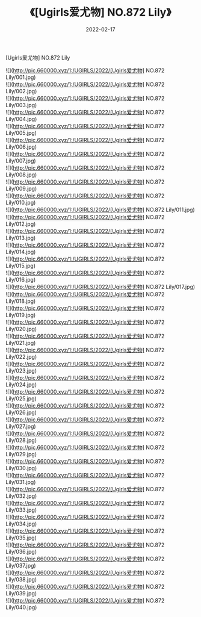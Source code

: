 ﻿---
layout: post
title:  《[Ugirls爱尤物] NO.872 Lily》
date:   2022-02-17
img: http://pic.660000.xyz/1:/UGIRLS/2022/[Ugirls爱尤物] NO.872 Lily/000.jpg
categories: [美女, 清纯, 唯美]
---

[Ugirls爱尤物] NO.872 Lily

 ![](http://pic.660000.xyz/1:/UGIRLS/2022/[Ugirls爱尤物] NO.872 Lily/001.jpg) <br>![](http://pic.660000.xyz/1:/UGIRLS/2022/[Ugirls爱尤物] NO.872 Lily/002.jpg) <br>![](http://pic.660000.xyz/1:/UGIRLS/2022/[Ugirls爱尤物] NO.872 Lily/003.jpg) <br>![](http://pic.660000.xyz/1:/UGIRLS/2022/[Ugirls爱尤物] NO.872 Lily/004.jpg) <br>![](http://pic.660000.xyz/1:/UGIRLS/2022/[Ugirls爱尤物] NO.872 Lily/005.jpg) <br>![](http://pic.660000.xyz/1:/UGIRLS/2022/[Ugirls爱尤物] NO.872 Lily/006.jpg) <br>![](http://pic.660000.xyz/1:/UGIRLS/2022/[Ugirls爱尤物] NO.872 Lily/007.jpg) <br>![](http://pic.660000.xyz/1:/UGIRLS/2022/[Ugirls爱尤物] NO.872 Lily/008.jpg) <br>![](http://pic.660000.xyz/1:/UGIRLS/2022/[Ugirls爱尤物] NO.872 Lily/009.jpg) <br>![](http://pic.660000.xyz/1:/UGIRLS/2022/[Ugirls爱尤物] NO.872 Lily/010.jpg) <br>![](http://pic.660000.xyz/1:/UGIRLS/2022/[Ugirls爱尤物] NO.872 Lily/011.jpg) <br>![](http://pic.660000.xyz/1:/UGIRLS/2022/[Ugirls爱尤物] NO.872 Lily/012.jpg) <br>![](http://pic.660000.xyz/1:/UGIRLS/2022/[Ugirls爱尤物] NO.872 Lily/013.jpg) <br>![](http://pic.660000.xyz/1:/UGIRLS/2022/[Ugirls爱尤物] NO.872 Lily/014.jpg) <br>![](http://pic.660000.xyz/1:/UGIRLS/2022/[Ugirls爱尤物] NO.872 Lily/015.jpg) <br>![](http://pic.660000.xyz/1:/UGIRLS/2022/[Ugirls爱尤物] NO.872 Lily/016.jpg) <br>![](http://pic.660000.xyz/1:/UGIRLS/2022/[Ugirls爱尤物] NO.872 Lily/017.jpg) <br>![](http://pic.660000.xyz/1:/UGIRLS/2022/[Ugirls爱尤物] NO.872 Lily/018.jpg) <br>![](http://pic.660000.xyz/1:/UGIRLS/2022/[Ugirls爱尤物] NO.872 Lily/019.jpg) <br>![](http://pic.660000.xyz/1:/UGIRLS/2022/[Ugirls爱尤物] NO.872 Lily/020.jpg) <br>![](http://pic.660000.xyz/1:/UGIRLS/2022/[Ugirls爱尤物] NO.872 Lily/021.jpg) <br>![](http://pic.660000.xyz/1:/UGIRLS/2022/[Ugirls爱尤物] NO.872 Lily/022.jpg) <br>![](http://pic.660000.xyz/1:/UGIRLS/2022/[Ugirls爱尤物] NO.872 Lily/023.jpg) <br>![](http://pic.660000.xyz/1:/UGIRLS/2022/[Ugirls爱尤物] NO.872 Lily/024.jpg) <br>![](http://pic.660000.xyz/1:/UGIRLS/2022/[Ugirls爱尤物] NO.872 Lily/025.jpg) <br>![](http://pic.660000.xyz/1:/UGIRLS/2022/[Ugirls爱尤物] NO.872 Lily/026.jpg) <br>![](http://pic.660000.xyz/1:/UGIRLS/2022/[Ugirls爱尤物] NO.872 Lily/027.jpg) <br>![](http://pic.660000.xyz/1:/UGIRLS/2022/[Ugirls爱尤物] NO.872 Lily/028.jpg) <br>![](http://pic.660000.xyz/1:/UGIRLS/2022/[Ugirls爱尤物] NO.872 Lily/029.jpg) <br>![](http://pic.660000.xyz/1:/UGIRLS/2022/[Ugirls爱尤物] NO.872 Lily/030.jpg) <br>![](http://pic.660000.xyz/1:/UGIRLS/2022/[Ugirls爱尤物] NO.872 Lily/031.jpg) <br>![](http://pic.660000.xyz/1:/UGIRLS/2022/[Ugirls爱尤物] NO.872 Lily/032.jpg) <br>![](http://pic.660000.xyz/1:/UGIRLS/2022/[Ugirls爱尤物] NO.872 Lily/033.jpg) <br>![](http://pic.660000.xyz/1:/UGIRLS/2022/[Ugirls爱尤物] NO.872 Lily/034.jpg) <br>![](http://pic.660000.xyz/1:/UGIRLS/2022/[Ugirls爱尤物] NO.872 Lily/035.jpg) <br>![](http://pic.660000.xyz/1:/UGIRLS/2022/[Ugirls爱尤物] NO.872 Lily/036.jpg) <br>![](http://pic.660000.xyz/1:/UGIRLS/2022/[Ugirls爱尤物] NO.872 Lily/037.jpg) <br>![](http://pic.660000.xyz/1:/UGIRLS/2022/[Ugirls爱尤物] NO.872 Lily/038.jpg) <br>![](http://pic.660000.xyz/1:/UGIRLS/2022/[Ugirls爱尤物] NO.872 Lily/039.jpg) <br>![](http://pic.660000.xyz/1:/UGIRLS/2022/[Ugirls爱尤物] NO.872 Lily/040.jpg) <br>